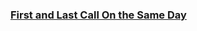 ### [First and Last Call On the Same Day](https://leetcode.com/problems/first-and-last-call-on-the-same-day)

